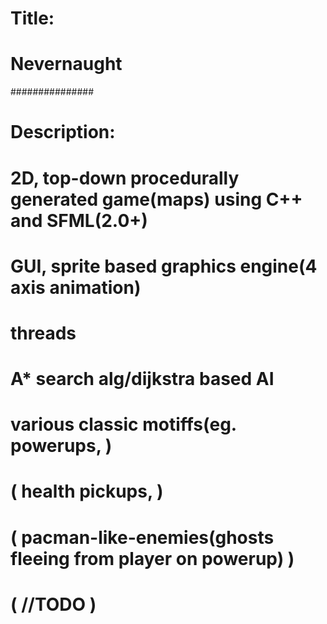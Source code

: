 #
# Title:
#   Nevernaught
###############
# Description:
#   2D, top-down procedurally generated game(maps) using C++ and SFML(2.0+)
#   GUI, sprite based graphics engine(4 axis animation)
#   threads
#   A* search alg/dijkstra based AI
#   various classic motiffs(eg. powerups,       )
#                          (    health pickups, )
#                          (    pacman-like-enemies(ghosts fleeing from player on powerup)  )
#                          (    //TODO          )
